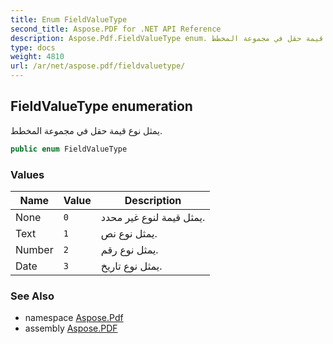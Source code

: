 ```yaml
---
title: Enum FieldValueType
second_title: Aspose.PDF for .NET API Reference
description: Aspose.Pdf.FieldValueType enum. يمثل نوع قيمة حقل في مجموعة المخطط
type: docs
weight: 4810
url: /ar/net/aspose.pdf/fieldvaluetype/
---
```

## FieldValueType enumeration

يمثل نوع قيمة حقل في مجموعة المخطط.

```csharp
public enum FieldValueType
```

### Values

| Name | Value | Description |
| --- | --- | --- |
| None | `0` | يمثل قيمة لنوع غير محدد. |
| Text | `1` | يمثل نوع نص. |
| Number | `2` | يمثل نوع رقم. |
| Date | `3` | يمثل نوع تاريخ. |

### See Also

* namespace [Aspose.Pdf](../../aspose.pdf/)
* assembly [Aspose.PDF](../../)